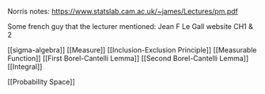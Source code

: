Norris notes: https://www.statslab.cam.ac.uk/~james/Lectures/pm.pdf

Some french guy that the lecturer mentioned:
Jean F Le Gall website CH1 & 2

[[sigma-algebra]]
[[Measure]]
[[Inclusion-Exclusion Principle]]
[[Measurable Function]]
[[First Borel-Cantelli Lemma]]
[[Second Borel-Cantelli Lemma]]
[[Integral]]

[[Probability Space]]